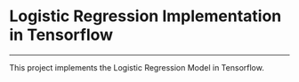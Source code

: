 # Logistic Regression Implementation in Tensorflow
---

This project implements the Logistic Regression Model in Tensorflow.
